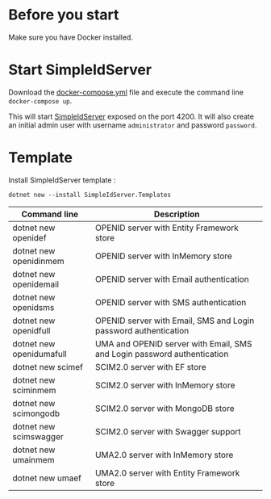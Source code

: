 # Before you start

Make sure you have Docker installed.

# Start SimpleIdServer

Download the [docker-compose.yml](https://raw.githubusercontent.com/simpleidserver/SimpleIdServer/master/docker-compose.yml) file and execute the command line `docker-compose up`. 

This will start [SimpleIdServer](http://localhost:4200) exposed on the port 4200. It will also create an initial admin user with username `administrator` and password `password`. 

# Template

Install SimpleIdServer template :

```
dotnet new --install SimpleIdServer.Templates
```

| Command line                 | Description                                                               |
| ---------------------------- | ------------------------------------------------------------------------- |
| dotnet new openidef          | OPENID server with Entity Framework store                                 |
| dotnet new openidinmem       | OPENID server with InMemory store                                         |
| dotnet new openidemail       | OPENID server with Email authentication                                   |
| dotnet new openidsms         | OPENID server with SMS authentication                                     |
| dotnet new openidfull        | OPENID server with Email, SMS and Login password authentication           |
| dotnet new openidumafull     | UMA and OPENID server with Email, SMS and Login password authentication   |
| dotnet new scimef            | SCIM2.0 server with EF store                                              |
| dotnet new sciminmem         | SCIM2.0 server with InMemory store                                        |
| dotnet new scimongodb        | SCIM2.0 server with MongoDB store                                         |
| dotnet new scimswagger       | SCIM2.0 server with Swagger support                                       |
| dotnet new umainmem	       | UMA2.0 server with InMemory store						                   |
| dotnet new umaef             | UMA2.0 server with Entity Framework store			                       |